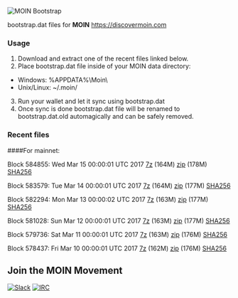 ![MOIN Bootstrap](https://i.imgur.com/KjM1jMp.jpg)

bootstrap.dat files for **MOIN** https://discovermoin.com

### Usage

1. Download and extract one of the recent files linked below.
2. Place bootstrap.dat file inside of your MOIN data directory:
 - Windows: %APPDATA%\Moin\
 - Unix/Linux: ~/.moin/
3. Run your wallet and let it sync using bootstrap.dat
4. Once sync is done bootstrap.dat file will be renamed to bootstrap.dat.old automagically and can be safely removed.


### Recent files

####For mainnet:

Block 584855: Wed Mar 15 00:00:01 UTC 2017 [7z](https://transfer.sh/br5pF/bootstrap.dat.20170315.7z) (164M) [zip](https://transfer.sh/1699Kd/bootstrap.dat.20170315.zip) (178M) [SHA256](https://transfer.sh/KEceA/sha256.txt)

Block 583579: Tue Mar 14 00:00:01 UTC 2017 [7z](https://transfer.sh/1562Yz/bootstrap.dat.20170314.7z) (164M) [zip](https://transfer.sh/G25dZ/bootstrap.dat.20170314.zip) (177M) [SHA256](https://transfer.sh/VCqog/sha256.txt)

Block 582294: Mon Mar 13 00:00:02 UTC 2017 [7z](https://transfer.sh/YSMll/bootstrap.dat.20170313.7z) (163M) [zip](https://transfer.sh/teiqd/bootstrap.dat.20170313.zip) (177M) [SHA256](https://transfer.sh/hEOov/sha256.txt)

Block 581028: Sun Mar 12 00:00:01 UTC 2017 [7z](https://transfer.sh/hXNQW/bootstrap.dat.20170312.7z) (163M) [zip](https://transfer.sh/NBegD/bootstrap.dat.20170312.zip) (177M) [SHA256](https://transfer.sh/a8tqF/sha256.txt)

Block 579736: Sat Mar 11 00:00:01 UTC 2017 [7z](https://transfer.sh/HFoHy/bootstrap.dat.20170311.7z) (163M) [zip](https://transfer.sh/E9Jda/bootstrap.dat.20170311.zip) (176M) [SHA256](https://transfer.sh/yTKrQ/sha256.txt)

Block 578437: Fri Mar 10 00:00:01 UTC 2017 [7z](https://transfer.sh/IZbMA/bootstrap.dat.20170310.7z) (162M) [zip](https://transfer.sh/uxKpN/bootstrap.dat.20170310.zip) (176M) [SHA256](https://transfer.sh/xMV3z/sha256.txt)

## Join the MOIN Movement

[![Slack](https://i.imgur.com/Xy0IEJN.png)](https://discovermoin.herokuapp.com)
[![IRC](http://i.imgur.com/amUnKGQ.png)](https://kiwiirc.com/client/irc.freenode.net/#moin-crypto)
